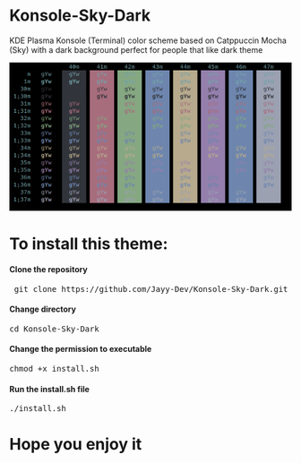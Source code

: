 # Konsole-Sky-Dark
KDE Plasma Konsole (Terminal) color  scheme based on Catppuccin Mocha (Sky) with a dark background perfect for people that like dark theme

![alt text](https://github.com/Jayy-Dev/Konsole-Sky-Dark/blob/main/preview.png?raw=true)

# To install this theme: #
#### Clone the repository ####

<pre> git clone https://github.com/Jayy-Dev/Konsole-Sky-Dark.git </pre>

#### Change directory ####

<pre>cd Konsole-Sky-Dark</pre>

#### Change the permission to executable ####

<pre>chmod +x install.sh</pre>

#### Run the install.sh file ####

<pre>./install.sh</pre>

# Hope you enjoy it #
